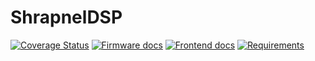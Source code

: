 # ShrapnelDSP

[![Coverage Status](https://coveralls.io/repos/github/ShrapnelDSP/ShrapnelMonorepo/badge.svg)](https://coveralls.io/github/ShrapnelDSP/ShrapnelMonorepo)
[![Firmware docs](https://img.shields.io/badge/docs-firmware-blue)](https://shrapneldsp.github.io/ShrapnelMonorepo/firmware-docs/)
[![Frontend docs](https://img.shields.io/badge/docs-frontend-blue)](https://shrapneldsp.github.io/ShrapnelMonorepo/frontend-docs/)
[![Requirements](https://img.shields.io/badge/docs-requirements-blue)](https://shrapneldsp.github.io/ShrapnelMonorepo/requirements/)
